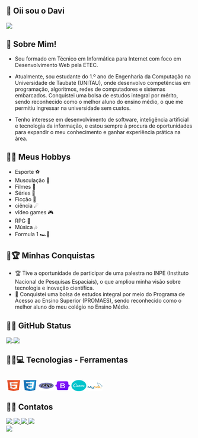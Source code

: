 ## 👋 Oii sou o Davi

<img height=200 align="center" src="https://www.slazzer.com/downloads/50a6cadd-f53b-11ef-9082-65458f23d306/2252292_mwAjC19b_prev_ui.png" />

## 👀 Sobre Mim!

- Sou formado em Técnico em Informática para Internet com foco em Desenvolvimento Web pela ETEC.

- Atualmente, sou estudante do 1.º ano de Engenharia da Computação na Universidade de Taubaté (UNITAU), onde desenvolvo competências em programação, algoritmos, redes de computadores e sistemas embarcados. Conquistei uma bolsa de estudos integral por mérito, sendo reconhecido como o melhor aluno do ensino médio, o que me permitiu ingressar na universidade sem custos.

- Tenho interesse em desenvolvimento de software, inteligência artificial e tecnologia da informação, e estou sempre à procura de oportunidades para expandir o meu conhecimento e ganhar experiência prática na área.

## 👾💪 Meus Hobbys

- Esporte ⚽️
- Musculação 💪
- Filmes 🎦
- Séries 🎦
- Ficção 🧹
- ciência ☄
- vídeo games 🎮
- RPG 🎲
- Música 🎶
- Formula 1 🏎🏁

## 🤩🏆 Minhas Conquistas

- 🏆 Tive a oportunidade de participar de uma palestra no INPE (Instituto Nacional de Pesquisas Espaciais), o que ampliou minha visão sobre tecnologia e inovação científica.
- 👑 Conquistei uma bolsa de estudos integral por meio do Programa de Acesso ao Ensino Superior (PROMAES), sendo reconhecido como o melhor aluno do meu colégio no Ensino Médio.

## 📃📃 GitHub Status

<a href="https://github.com/d4vi-max/github-readme-stats">
  <img height=200 align="center" src="https://github-readme-stats.vercel.app/api?username=d4vi-max&theme=dracula" />
</a>
<a href="https://github.com/d4vi-max/convoychat">
  <img height=200 align="center" src="https://github-readme-stats.vercel.app/api/top-langs?username=d4vi-max&layout=compact&langs_count=8&card_width=320&theme=dracula" />
</a>

## 👨‍💻💻 Tecnologias - Ferramentas

<div style="display: inline_block"><br>
    <img align="center" height="30" width="40" src="https://raw.githubusercontent.com/devicons/devicon/master/icons/html5/html5-original.svg">
    <img align="center" height="30" width="40" src="https://raw.githubusercontent.com/devicons/devicon/master/icons/css3/css3-original.svg">
    <img align="center" height="30" width="40" src="https://raw.githubusercontent.com/devicons/devicon/master/icons/php/php-original.svg">
    <img align="center" height="30" width="40" src="https://raw.githubusercontent.com/devicons/devicon/master/icons/bootstrap/bootstrap-original.svg">
    <img align="center" height="30" width="40" src="https://raw.githubusercontent.com/devicons/devicon/master/icons/canva/canva-original.svg">
    <img align="center" height="30" width="40" src="https://raw.githubusercontent.com/devicons/devicon/master/icons/mysql/mysql-original-wordmark.svg">
</div>

## 📌📌 Contatos

<div>
    <a href="https://www.youtube.com/@d4vi_964" target="_blank">
        <img src="https://img.shields.io/badge/YouTube-FF0000?style=for-the-badge&logo=youtube&logoColor=white" target="_blank">
    </a>
    <a href="https://www.instagram.com/zd4vi_i/" target="_blank">
        <img src="https://img.shields.io/badge/-Instagram-%23E4405F?style=for-the-badge&logo=instagram&logoColor=white" target="_blank">
    </a>
    <a href="mailto:davi.martins1362@gmail.com">
        <img src="https://img.shields.io/badge/Gmail-%23333333?style=for-the-badge&logo=gmail&logoColor=white" target="_blank">
    </a>
    <a href="https://www.linkedin.com/in/davi-nic%C3%A9sio-a35480279/" target="_blank">
        <img src="https://img.shields.io/badge/-LinkedIn-%230077B5?style=for-the-badge&logo=linkedin&logoColor=white" target="_blank">
    </a>
</div>

<img height=200 align="center" src="https://media3.giphy.com/media/kSxi9DiWH4Q8q1Kbql/giphy.gif?cid=6c09b9528opnifkxjnoo6dlativ2ho40bzizr6n4pqg557wf&ep=v1_stickers_search&rid=giphy.gif&ct=s" />




